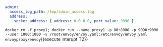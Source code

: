 ```yaml
admin:
  access_log_path: /tmp/admin_access.log
  address:
    socket_address: { address: 0.0.0.0, port_value: 9090 }
```

`docker rm -f proxy1; docker run --name proxy1 -p 80:8080 -p 9090:9090 --user 1000:1000 -v /root/envoy/envoy.yaml:/etc/envoy/envoy.yaml envoyproxy/envoy`{{execute interupt T2}}
